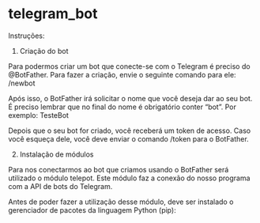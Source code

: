 # telegram_bot
Instruções:

1. Criação do bot

Para podermos criar um bot que conecte-se com o Telegram é preciso do @BotFather. Para fazer a criação, envie o seguinte comando para ele: /newbot

Após isso, o BotFather irá solicitar o nome que você deseja dar ao seu bot. É preciso lembrar que no final do nome é obrigatório conter “bot”. Por exemplo: TesteBot

Depois que o seu bot for criado, você receberá um token de acesso. Caso você esqueça dele, você deve enviar o comando /token para o BotFather.

2. Instalação de módulos

Para nos conectarmos ao bot que criamos usando o BotFather será utilizado o módulo telepot. Este módulo faz a conexão do nosso programa com a API de bots do Telegram.

Antes de poder fazer a utilização desse módulo, deve ser instalado o gerenciador de pacotes da linguagem Python (pip):

  
